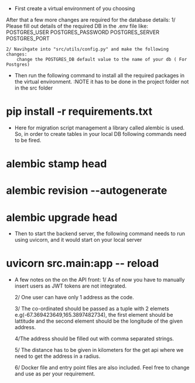 - First create a virtual environment of you choosing

After that a few more changes are required for the database details:
    1/ Please fill out details of the required DB in the .env file like: 
        POSTGRES_USER
        POSTGRES_PASSWORD
        POSTGRES_SERVER
        POSTGRES_PORT

    2/ Navihgate into "src/utils/config.py" and make the following changes:
        change the POSTGRES_DB default value to the name of your db ( For Postgres)
    


- Then run the following command to install all the required packages in the virtual environment.
:NOTE it has to be done in the project folder not in the src folder
# pip install -r requirements.txt

- Here for migration script management a library called alembic is used.
So, in order to create tables in your local DB following commands need to be fired.

# alembic stamp head
# alembic revision --autogenerate
# alembic upgrade head

- Then to start the backend server, the following command needs to run using uvicorn, and it would start on your local server

# uvicorn src.main:app -- reload

- A few notes on the on the API front:
    1/ As of now you have to manually insert users as JWT tokens are not integrated.

    2/ One user can have only 1 address as the code. 

    3/ The co-ordinated should be passed as a tuple with 2 elemets e.g(-67.369423649,165.3897482734), the first element should be lattitude and the second element should be the longitude of the given address.

    4/The address should be filled out with comma separated strings.

    5/ The distance has to be given in kilometers for the get api where we need to get the address in a     radius.
    
    6/ Docker file and entry point files are also included. Feel free to change and use as per your requirement.
